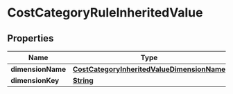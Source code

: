

# CostCategoryRuleInheritedValue


## Properties

| Name | Type | Description | Notes |
|------------ | ------------- | ------------- | -------------|
|**dimensionName** | [**CostCategoryInheritedValueDimensionName**](CostCategoryInheritedValueDimensionName.md) |  |  [optional] |
|**dimensionKey** | [**String**](String.md) |  |  [optional] |



